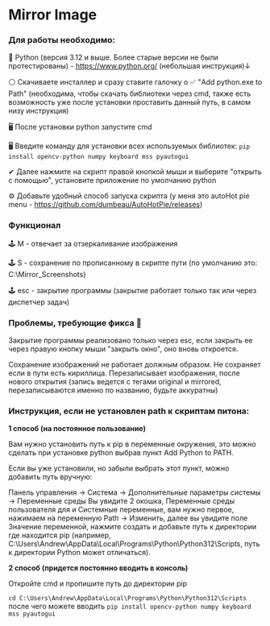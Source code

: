 # Mirror Image

### Для работы необходимо:

🐍 Python (версия 3.12 и выше. Более старые версии не были протестированы) - https://www.python.org/ (небольшая инструкция)↓

⚪ Скачиваете инсталлер и сразу ставите галочку о ✅️ "Add python.exe to Path" (необходима, чтобы скачать библиотеки через cmd, также есть возможность уже после установки проставить данный путь, в самом низу инструкция)

🖥 После установки python запустите cmd

🖥 Введите команду для установки всех используемых библиотек: `pip install opencv-python numpy keyboard mss pyautogui`

✔ Далее нажмите на скрипт правой кнопкой мыши и выберите "открыть с помощью", установите приложение по умолчанию python

⚙️ Добавьте удобный способ запуска скрипта (у меня это autoHot pie menu - https://github.com/dumbeau/AutoHotPie/releases)

### Функционал

🕹️ M - отвечает за отзеркаливание изображения

🕹️ S - сохранение по прописанному в скрипте пути (по умолчанию это: C:\Mirror_Screenshots)

🕹️ esc - закрытие программы (закрытие работает только так или через диспетчер задач)

### Проблемы, требующие фикса 🌱

Закрытие программы реализовано только через esc, если закрыть ее через правую кнопку мыши "закрыть окно", оно вновь откроется.

Сохранение изображений не работает должным образом. Не сохраняет если в пути есть кириллица. Перезаписывает изображения, после нового открытия (запись ведется с тегами original и mirrored, перезаписываются именно по названию, будьте аккуратны)

### Инструкция, если не установлен path к скриптам питона:

**1 способ (на постоянное пользование)**

Вам нужно установить путь к pip в переменные окружения, это можно сделать при установке python выбрав пункт Add Python to PATH.

Если вы уже установили, но забыли выбрать этот пункт, можно добавить путь вручную:

Панель управления -> Система -> Дополнительные параметры системы -> Переменные среды
Вы увидите 2 окошка, Переменные среды пользователя для <username> и Системные переменные, вам нужно первое, нажимаем на переменную Path -> Изменить, далее вы увидите поле Значение переменной, нажмите создать и добавьте путь к директории где находится pip (например, C:\Users\Andrew\AppData\Local\Programs\Python\Python312\Scripts, путь к директории Python может отличаться).

**2 способ (придется постоянно вводить в консоль)**

Откройте cmd и пропишите путь до директории pip

`cd C:\Users\Andrew\AppData\Local\Programs\Python\Python312\Scripts` после чего можете вводить `pip install opencv-python numpy keyboard mss pyautogui`

